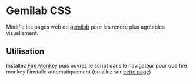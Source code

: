 # Gemilab CSS

Modifie les pages web de [gemilab](https://gemilab.labri.fr) pour les rendre plus agréables visuellement.

## Utilisation

Installez [Fire Monkey](https://addons.mozilla.org/en-CA/firefox/addon/firemonkey/) puis ouvrez le script dans le navigateur pour que fire monkey l'installe automatiquement (ou allez sur [cette page](https://raw.githubusercontent.com/hubnern/gemilab-css/master/gemilab.user.js))

